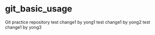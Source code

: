 # git_basic_usage
Git practice repository
test change1 by yong1
test change1 by yong2
test change1 by yong3
